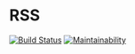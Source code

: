 # RSS
[![Build Status](https://travis-ci.org/victorlitvinenko/frontend-project-lvl3.svg?branch=master)](https://travis-ci.org/victorlitvinenko/frontend-project-lvl3)
[![Maintainability](https://api.codeclimate.com/v1/badges/ffcc0addf00a342c8e19/maintainability)](https://codeclimate.com/github/victorlitvinenko/frontend-project-lvl3/maintainability)
